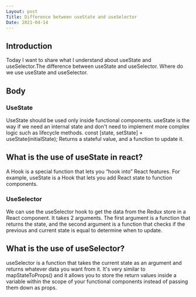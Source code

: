 ```yaml
---
Layout: post
Title: Difference between useState and useSelector
Date: 2021-04-14
---
```


## Introduction

Today I want to share what I understand about useState and useSelector.The difference between useState and useSelector. Where do we use useState and useSelector.

## Body

### UseState

UseState should be used only inside functional components. useState is the way if we need an internal state and don't need to implement more complex logic such as lifecycle methods. const [state, setState] = useState(initialState); Returns a stateful value, and a function to update it.

## What is the use of useState in react?

A Hook is a special function that lets you “hook into” React features. For example, useState is a Hook that lets you add React state to function components.

### UseSelector

We can use the useSelector hook to get the data from the Redux store in a React component. It takes 2 arguments. The first argument is a function that returns the state, and the second argument is a function that checks if the previous and current state is equal to determine when to update.

## What is the use of useSelector?

useSelector is a function that takes the current state as an argument and returns whatever data you want from it. It's very similar to mapStateToProps() and it allows you to store the return values inside a variable within the scope of your functional components instead of passing them down as props.
